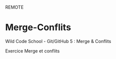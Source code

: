 REMOTE
# Merge-Conflits
Wild Code School - Git/GitHub 5 : Merge &amp; Conflits

Exercice Merge et conflits
